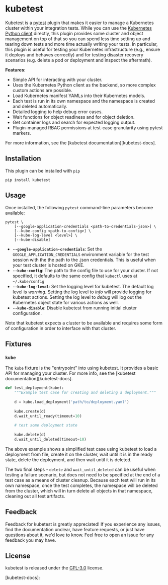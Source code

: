 # kubetest
Kubetest is a [pytest][pytest] plugin that makes it easier to manage a Kubernetes
cluster within your integration tests. While you can use the [Kubernetes Python client][k8s-py]
directly, this plugin provides some cluster and object management on top of that so you can
spend less time setting up and tearing down tests and more time actually writing your tests.
In particular, this plugin is useful for testing your Kubernetes infrastructure (e.g., ensure
it deploys and behaves correctly) and for testing disaster recovery scenarios (e.g. delete a
pod or deployment and inspect the aftermath).

**Features:**
* Simple API for interacting with your cluster.
* Uses the Kubernetes Python client as the backend, so more complex custom
  actions are possible.
* Load Kubernetes manifest YAMLs into their Kubernetes models.
* Each test is run in its own namespace and the namespace is created and
  deleted automatically.
* Detailed logging to help debug error cases.
* Wait functions for object readiness and for object deletion.
* Get container logs and search for expected logging output.
* Plugin-managed RBAC permissions at test-case granularity using pytest markers.

For more information, see the [kubetest documentation][kubetest-docs].

## Installation
This plugin can be installed with `pip`

```
pip install kubetest
```

## Usage
Once installed, the following `pytest` command-line parameters become available:

```
pytest \
    [--google-application-credentials <path-to-credentials-json>] \
    [--kube-config <path-to-config>] \
    [--kube-log-level <level>] \
    [--kube-disable]
```

- **`--google-application-credentials`**: Set the `GOOGLE_APPLICATION_CREDENTIALS` environment
  variable for the test session with the the path to the .json credentials. This is useful
  when your test cluster is hosted on GKE.
- **`--kube-config`**: The path to the config file to use for your cluster. If not specified,
  it defaults to the same config that `kubectl` uses at `~/.kube/config`
- **`--kube-log-level`**: Set the logging level for kubetest. The default log level is *warning*.
  Setting the log level to *info* will provide logging for kubetest actions. Setting the log level
  to *debug* will log out the Kubernetes object state for various actions as well.
- **`--kube-disable`**: Disable kubetest from running initial cluster configuration.

Note that kubetest expects a cluster to be available and requires some form of configuration
in order to interface with that cluster.

## Fixtures

### `kube`
The `kube` fixture is the "entrypoint" into using kubetest. It provides a basic API for
managing your cluster. For more info, see the [kubetest documentation][kubetest-docs].

```python
def test_deployment(kube):
    """Example test case for creating and deleting a deployment."""
    
    d = kube.load_deployment('path/to/deployment.yaml')
    
    kube.create(d)
    d.wait_until_ready(timeout=10)
    
    # test some deployment state
    
    kube.delete(d)
    d.wait_until_deleted(timeout=10)
```

The above example shows a simplified test case using kubetest to load a deployment
from file, create it on the cluster, wait until it is in the ready state, delete the
deployment, and then wait until it is deleted.

The two final steps - `delete` and `wait_until_deleted` can be useful when testing
a failure scenario, but does not need to be specified at the end of a test case as
a means of cluster cleanup. Because each test will run in its own namespace, once the
test completes, the namespace will be deleted from the cluster, which will in turn
delete all objects in that namespace, cleaning out all test artifacts.

## Feedback
Feedback for kubetest is greatly appreciated! If you experience any issues, find the
documentation unclear, have feature requests, or just have questions about it, we'd
love to know. Feel free to open an issue for any feedback you may have.

## License
kubetest is released under the [GPL-3.0](LICENSE) license.



[pytest]: https://docs.pytest.org/en/latest/
[k8s-py]: https://github.com/kubernetes-client/python
[kubetest-docs]: 